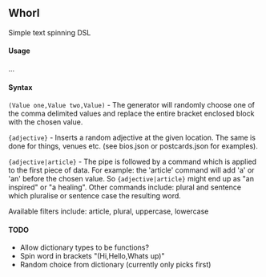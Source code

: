## Whorl

Simple text spinning DSL

#### Usage

...

#### Syntax

`(Value one,Value two,Value)` - The generator will randomly choose one of the comma delimited values and replace the entire bracket enclosed block with the chosen value.

`{adjective}` - Inserts a random adjective at the given location. The same is done for things, venues etc. (see bios.json or postcards.json for examples).

`{adjective|article}` - The pipe is followed by a command which is applied to the first piece of data. For example: the 'article' command will add 'a' or 'an' before the chosen value. So `{adjective|article}` might end up as "an inspired" or "a healing". Other commands include: plural and sentence which pluralise or sentence case the resulting word.

Available filters include: article, plural, uppercase, lowercase

#### TODO

- Allow dictionary types to be functions?
- Spin word in brackets "(Hi,Hello,Whats up)"
- Random choice from dictionary (currently only picks first)
